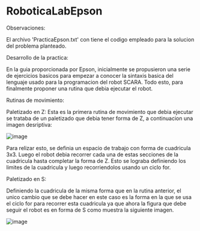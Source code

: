 # RoboticaLabEpson

Observaciones:

El archivo 'PracticaEpson.txt' con tiene el codigo empleado para la solucion del problema planteado.

Desarrollo de la practica:

En la guia proporcionada por Epson, inicialmente se propusieron una serie de ejercicios basicos para empezar a conocer la sintaxis basica del lenguaje usado para la programacion del robot SCARA. Todo esto, para finalmente proponer una rutina que debia ejecutar el robot. 

Rutinas de movimiento:

Paletizado en Z: Esta es la primera rutina de movimiento que debia ejecutar se trataba de un paletizado que debia tener forma de Z, a continuacion una imagen desriptiva:

![image](https://github.com/Jbarreraro/RoboticaLabEpson/assets/70239708/936ac4d8-2645-4cf7-a530-2276da7357c6)

Para relizar esto, se definia un espacio de trabajo con forma de cuadricula 3x3. Luego el robot debia recorrer cada una de estas secciones de la cuadricula hasta completar la forma de Z. Esto se lograba definiendo los limites de la cuadricula y luego recorriendolos usando un ciclo for.

Paletizado en S:

Definiendo la cuadricula de la misma forma que en la rutina anterior, el unico cambio que se debe hacer en este caso es la forma en la que se usa el ciclo for para recorrer esta cuadricula ya que ahora la figura que debe seguir el robot es en forma de S como muestra la siguiente imagen.

![image](https://github.com/Jbarreraro/RoboticaLabEpson/assets/70239708/b0424709-d4c1-4757-bf63-26dcce5a1528)

